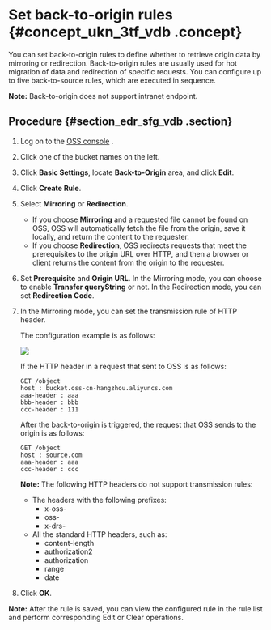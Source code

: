 # Set back-to-origin rules {#concept_ukn_3tf_vdb .concept}

You can set back-to-origin rules to define whether to retrieve origin data by mirroring or redirection. Back-to-origin rules are usually used for hot migration of data and redirection of specific requests. You can configure up to five back-to-source rules, which are executed in sequence.

 

**Note:** Back-to-origin does not support intranet endpoint. 

## Procedure {#section_edr_sfg_vdb .section}

1.  Log on to the [OSS console](https://oss.console.aliyun.com/) .
2.  Click one of the bucket names on the left.
3.  Click **Basic Settings**, locate **Back-to-Origin** area, and click **Edit**.
4.  Click **Create Rule**. 
5.  Select **Mirroring** or **Redirection**.
    -   If you choose **Mirroring** and a requested file cannot be found on OSS, OSS will automatically fetch the file from the origin, save it locally, and return the content to the requester.
    -   If you choose **Redirection**, OSS redirects requests that meet the prerequisites to the origin URL over HTTP, and then a browser or client returns the content from the origin to the requester.
6.  Set **Prerequisite** and **Origin URL**. In the Mirroring mode, you can choose to enable **Transfer queryString** or not. In the Redirection mode, you can set **Redirection Code**.
7.  In the Mirroring mode, you can set the transmission rule of HTTP header.

    The configuration example is as follows:

    ![](http://static-aliyun-doc.oss-cn-hangzhou.aliyuncs.com/assets/img/4750/15350991939983_en-US.png)

    If the HTTP header in a request that sent to OSS is as follows:

    ```
    GET /object
    host : bucket.oss-cn-hangzhou.aliyuncs.com
    aaa-header : aaa
    bbb-header : bbb
    ccc-header : 111
    ```

    After the back-to-origin is triggered, the request that OSS sends to the origin is as follows:

    ```
    GET /object
    host : source.com
    aaa-header : aaa
    ccc-header : ccc
    
    ```

    **Note:** The following HTTP headers do not support transmission rules:

    -   The headers with the following prefixes:
        -   x-oss-
        -   oss-
        -   x-drs-
    -   All the standard HTTP headers, such as:
        -   content-length
        -   authorization2
        -   authorization
        -   range
        -   date
8.  Click **OK**.

**Note:** After the rule is saved, you can view the configured rule in the rule list and perform corresponding Edit or Clear operations.

